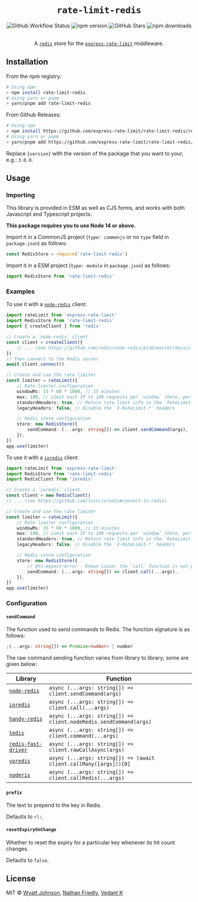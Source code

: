 # <div align="center"> `rate-limit-redis` </div>

<div align="center">
	<img alt="Github Workflow Status" src="https://github.com/express-rate-limit/rate-limit-redis/actions/workflows/ci.yaml/badge.svg"/>
	<img alt="npm version" src="https://img.shields.io/npm/v/rate-limit-redis.svg"/>
	<img alt="GitHub Stars" src="https://img.shields.io/github/stars/express-rate-limit/rate-limit-redis"/>
	<img alt="npm downloads" src="https://img.shields.io/npm/dm/rate-limit-redis"/>
</div>

<br>

<div align="center">

A [`redis`](https://github.com/redis/redis) store for the
[`express-rate-limit`](https://github.com/nfriedly/express-rate-limit)
middleware.

</div>

## Installation

From the npm registry:

```sh
# Using npm
> npm install rate-limit-redis
# Using yarn or pnpm
> yarn/pnpm add rate-limit-redis
```

From Github Releases:

```sh
# Using npm
> npm install https://github.com/express-rate-limit/rate-limit-redis/releases/download/v{version}/rate-limit-redis.tgz
# Using yarn or pnpm
> yarn/pnpm add https://github.com/express-rate-limit/rate-limit-redis/releases/download/v{version}/rate-limit-redis.tgz
```

Replace `{version}` with the version of the package that you want to your, e.g.:
`3.0.0`.

## Usage

### Importing

This library is provided in ESM as well as CJS forms, and works with both
Javascript and Typescript projects.

**This package requires you to use Node 14 or above.**

Import it in a CommonJS project (`type: commonjs` or no `type` field in
`package.json`) as follows:

```ts
const RedisStore = require('rate-limit-redis')
```

Import it in a ESM project (`type: module` in `package.json`) as follows:

```ts
import RedisStore from 'rate-limit-redis'
```

### Examples

To use it with a [`node-redis`](https://github.com/redis/node-redis) client:

```ts
import rateLimit from 'express-rate-limit'
import RedisStore from 'rate-limit-redis'
import { createClient } from 'redis'

// Create a `node-redis` client
const client = createClient({
	// ... (see https://github.com/redis/node-redis/blob/master/docs/client-configuration.md)
})
// Then connect to the Redis server
await client.connect()

// Create and use the rate limiter
const limiter = rateLimit({
	// Rate limiter configuration
	windowMs: 15 * 60 * 1000, // 15 minutes
	max: 100, // Limit each IP to 100 requests per `window` (here, per 15 minutes)
	standardHeaders: true, // Return rate limit info in the `RateLimit-*` headers
	legacyHeaders: false, // Disable the `X-RateLimit-*` headers

	// Redis store configuration
	store: new RedisStore({
		sendCommand: (...args: string[]) => client.sendCommand(args),
	}),
})
app.use(limiter)
```

To use it with a [`ioredis`](https://github.com/luin/ioredis) client:

```ts
import rateLimit from 'express-rate-limit'
import RedisStore from 'rate-limit-redis'
import RedisClient from 'ioredis'

// Create a `ioredis` client
const client = new RedisClient()
// ... (see https://github.com/luin/ioredis#connect-to-redis)

// Create and use the rate limiter
const limiter = rateLimit({
	// Rate limiter configuration
	windowMs: 15 * 60 * 1000, // 15 minutes
	max: 100, // Limit each IP to 100 requests per `window` (here, per 15 minutes)
	standardHeaders: true, // Return rate limit info in the `RateLimit-*` headers
	legacyHeaders: false, // Disable the `X-RateLimit-*` headers

	// Redis store configuration
	store: new RedisStore({
		// @ts-expect-error - Known issue: the `call` function is not present in @types/ioredis
		sendCommand: (...args: string[]) => client.call(...args),
	}),
})
app.use(limiter)
```

### Configuration

#### `sendCommand`

The function used to send commands to Redis. The function signature is as
follows:

```ts
;(...args: string[]) => Promise<number> | number
```

The raw command sending function varies from library to library; some are given
below:

| Library                                                            | Function                                                          |
| ------------------------------------------------------------------ | ----------------------------------------------------------------- |
| [`node-redis`](https://github.com/redis/node-redis)                | `async (...args: string[]) => client.sendCommand(args)`           |
| [`ioredis`](https://github.com/luin/ioredis)                       | `async (...args: string[]) => client.call(...args)`               |
| [`handy-redis`](https://github.com/mmkal/handy-redis)              | `async (...args: string[]) => client.nodeRedis.sendCommand(args)` |
| [`tedis`](https://github.com/silkjs/tedis)                         | `async (...args: string[]) => client.command(...args)`            |
| [`redis-fast-driver`](https://github.com/h0x91b/redis-fast-driver) | `async (...args: string[]) => client.rawCallAsync(args)`          |
| [`yoredis`](https://github.com/djanowski/yoredis)                  | `async (...args: string[]) => (await client.callMany([args]))[0]` |
| [`noderis`](https://github.com/wallneradam/noderis)                | `async (...args: string[]) => client.callRedis(...args)`          |

#### `prefix`

The text to prepend to the key in Redis.

Defaults to `rl:`.

#### `resetExpiryOnChange`

Whether to reset the expiry for a particular key whenever its hit count changes.

Defaults to `false`.

## License

MIT © [Wyatt Johnson](https://github.com/wyattjoh),
[Nathan Friedly](https://nfriedly.com),
[Vedant K](https://github.com/gamemaker1)
